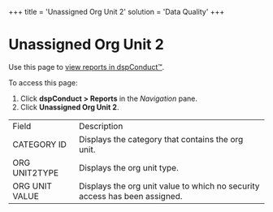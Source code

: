 +++
title = 'Unassigned Org Unit 2'
solution = 'Data Quality'
+++

# Unassigned Org Unit 2

<div class="use">

Use this page to [view reports in
dspConduct™](../Use_Cases/View_Reports_in_dspConduct.htm).

</div>

To access this page:

1.  Click <span style="font-weight: bold;">dspConduct \>
    </span>**Reports** in the *Navigation* pane.
2.  Click **Unassigned Org Unit
2**.

|                |                                                                            |
| -------------- | -------------------------------------------------------------------------- |
| Field          | Description                                                                |
| CATEGORY ID    | Displays the category that contains the org unit.                          |
| ORG UNIT2TYPE  | Displays the org unit type.                                                |
| ORG UNIT VALUE | Displays the org unit value to which no security access has been assigned. |
